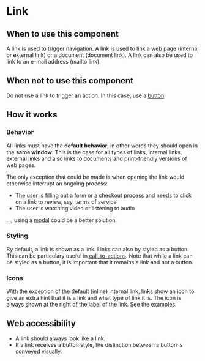 # Link

## When to use this component

A link is used to trigger navigation. A link is used to link a web page (internal or external link) or a document (document link). A link can also be used to link to an e-mail address (mailto link).

## When not to use this component

Do not use a link to trigger an action. In this case, use a <a href="{{path './button'}}">button</a>.

## How it works

### Behavior

All links must have the **default behavior**, in other words they should open in the **same window**. This is the case for all types of links, internal links, external links and also links to documents and print-friendly versions of web pages.

The only exception that could be made is when opening the link would otherwise interrupt an ongoing process:

* The user is filling out a form or a checkout process and needs to click on a link to review, say, terms of service
* The user is watching video or listening to audio

..., using a <a href="{{path './modal'}}">modal</a> could be a better solution.

### Styling

By default, a link is shown as a link. Links can also by styled as a button. This can be particulary useful in <a href="{{path './cta-block'}}">call-to-actions</a>. Note that while a link can be styled as a button, it is important that it remains a link and not a button.

### Icons

With the exception of the default (inline) internal link, links show an icon to give an extra hint that it is a link and what type of link it is. The icon is always shown at the right of the label of the link. See the examples.

## Web accessibility

* A link should always look like a link.
* If a link receives a button style, the distinction between a button is conveyed visually.